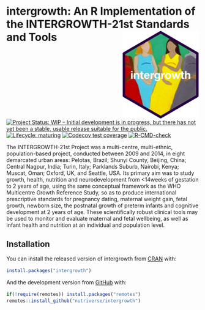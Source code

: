 
<!-- README.md is generated from README.Rmd. Please edit that file -->

# intergrowth: An R Implementation of the INTERGROWTH-21st Standards and Tools <img src="man/figures/intergrowth.png" width="200px" align="right" />

<!-- badges: start -->

[![Project Status: WIP – Initial development is in progress, but there
has not yet been a stable, usable release suitable for the
public.](https://www.repostatus.org/badges/latest/wip.svg)](https://www.repostatus.org/#wip)
[![Lifecycle:
maturing](https://img.shields.io/badge/lifecycle-experimental-orange.svg)](https://www.tidyverse.org/lifecycle/#experimental)
[![Codecov test
coverage](https://codecov.io/gh/nutriverse/intergrowth/branch/main/graph/badge.svg)](https://codecov.io/gh/nutriverse/intergrowth?branch=main)
[![R-CMD-check](https://github.com/nutriverse/intergrowth/actions/workflows/R-CMD-check.yaml/badge.svg)](https://github.com/nutriverse/intergrowth/actions/workflows/R-CMD-check.yaml)
<!-- badges: end -->

The INTERGROWTH-21st Project was a multi-centre, multi-ethnic,
population-based project, conducted between 2009 and 2014, in eight
demarcated urban areas: Pelotas, Brazil; Shunyi County, Beijing, China;
Central Nagpur, India; Turin, Italy; Parklands Suburb, Nairobi, Kenya;
Muscat, Oman; Oxford, UK, and Seattle, USA. Its primary aim was to study
growth, health, nutrition and neurodevelopment from \<14weeks of
gestation to 2 years of age, using the same conceptual framework as the
WHO Multicentre Growth Reference Study, so as to produce international
prescriptive standards for pregnancy dating, maternal weight gain, fetal
growth, newborn size, the postnatal growth of preterm infants and
cognitive development at 2 years of age. These scientifically robust
clinical tools may be used to monitor and evaluate maternal and fetal
wellbeing, as well as infant health and nutrition at an individual and
population level.

## Installation

You can install the released version of intergrowth from
[CRAN](https://CRAN.R-project.org) with:

``` r
install.packages("intergrowth")
```

And the development version from [GitHub](https://github.com/) with:

``` r
if(!require(remotes)) install.packages("remotes")
remotes::install_github("nutriverse/intergrowth")
```
